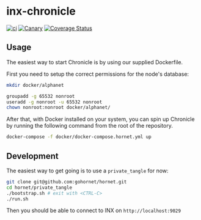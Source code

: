 # inx-chronicle

[![ci](https://github.com/iotaledger/inx-chronicle/actions/workflows/ci.yml/badge.svg)](https://github.com/iotaledger/inx-chronicle/actions/workflows/ci.yml)
[![Canary](https://github.com/iotaledger/inx-chronicle/actions/workflows/canary.yml/badge.svg)](https://github.com/iotaledger/inx-chronicle/actions/workflows/canary.yml)
[![Coverage Status](https://coveralls.io/repos/github/iotaledger/inx-chronicle/badge.svg?branch=main)](https://coveralls.io/github/iotaledger/inx-chronicle?branch=main)

## Usage

The easiest way to start Chronicle is by using our supplied Dockerfile.

First you need to setup the correct permissions for the node's database:

```sh
mkdir docker/alphanet

groupadd -g 65532 nonroot
useradd -g nonroot -u 65532 nonroot
chown nonroot:nonroot docker/alphanet/
```

After that, with Docker installed on your system, you can spin up Chronicle by running the following command from the root of the repository.

```sh
docker-compose -f docker/docker-compose.hornet.yml up
```

## Development

The easiest way to get going is to use a `private_tangle` for now:
```sh
git clone git@github.com:gohornet/hornet.git
cd hornet/private_tangle
./bootstrap.sh # exit with <CTRL-C>
./run.sh
```

Then you should be able to connect to INX on `http://localhost:9029`
